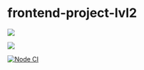 # frontend-project-lvl2

<a href="https://codeclimate.com/github/Saga6569/frontend-project-lvl2/maintainability"><img src="https://api.codeclimate.com/v1/badges/5788df5816dc48214905/maintainability" /></a>


<a href="https://codeclimate.com/github/Saga6569/frontend-project-lvl2/test_coverage"><img src="https://api.codeclimate.com/v1/badges/5788df5816dc48214905/test_coverage" /></a>


[![Node CI](https://github.com/Saga6569/frontend-project-lvl2/workflows/Node%20CI/badge.svg)](https://github.com/Saga6569/frontend-project-lvl2/actions)


